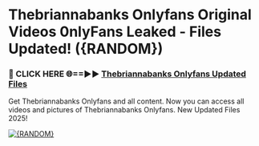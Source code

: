 # Thebriannabanks Onlyfans Original Videos 0nlyFans Leaked - Files Updated! ({RANDOM})

<h3>🔴 CLICK HERE 🌐==►► <a href="https://betterlinks.top/A2PfLJ" rel="nofollow">Thebriannabanks Onlyfans Updated Files</a></h3>

Get Thebriannabanks Onlyfans and all content. Now you can access all videos and pictures of Thebriannabanks Onlyfans. New Updated Files 2025!

[![{RANDOM}](https://i.imgur.com/ppqm5kG.gif)](https://betterlinks.top/A2PfLJ)